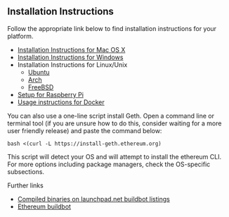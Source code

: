 ## Installation Instructions

Follow the appropriate link below to find installation instructions for
your platform.


* [Installation Instructions for Mac OS X](https://github.com/ethereum/go-ethereum/wiki/Installation-Instructions-for-Mac)
* [Installation Instructions for Windows](https://github.com/ethereum/go-ethereum/wiki/Installation-instructions-for-Windows)
* Installation Instructions for Linux/Unix
  * [Ubuntu](https://github.com/ethereum/go-ethereum/wiki/Installation-Instructions-for-Ubuntu)
  * [Arch](https://github.com/ethereum/go-ethereum/wiki/Installation-Instructions-for-Arch)
  * [FreeBSD](https://github.com/ethereum/go-ethereum/wiki/Installation-Instructions-for-FreeBSD)
* [Setup for Raspberry Pi](https://github.com/ethereum/wiki/wiki/Raspberry-Pi-instructions)
* [Usage instructions for Docker](https://github.com/ethereum/go-ethereum/wiki/Running-in-Docker)

You can also use a one-line script install Geth. Open a command line or terminal tool (if you are unsure how to do this, consider waiting for a more user friendly release) and paste the command below:

    bash <(curl -L https://install-geth.ethereum.org)  

This script will detect your OS and will attempt to install the ethereum CLI. For more options including package managers, check the OS-specific subsections.

Further links
* [Compiled binaries on launchpad.net buildbot listings](https://launchpad.net/~ethereum)
* [Ethereum buildbot](https://build.ethdev.com/)
